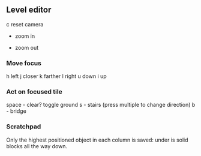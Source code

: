 ## Level editor

c reset camera
+ zoom in
- zoom out

### Move focus

h left
j closer
k farther
l right
u down
i up

### Act on focused tile

space - clear? toggle ground
s - stairs (press multiple to change direction)
b - bridge

### Scratchpad

Only the highest positioned object in each column is saved: under is solid blocks all the way down.
